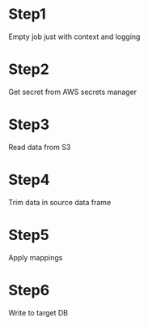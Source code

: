 # Step1
Empty job just with context and logging

# Step2
Get secret from AWS secrets manager

# Step3
Read data from S3

# Step4
Trim data in source data frame

# Step5
Apply mappings

# Step6
Write to target DB